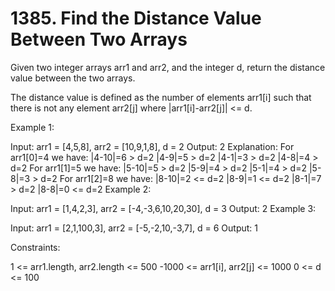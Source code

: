 # 1385. Find the Distance Value Between Two Arrays

Given two integer arrays arr1 and arr2, and the integer d, return the distance value between the two arrays.

The distance value is defined as the number of elements arr1[i] such that there is not any element arr2[j] where |arr1[i]-arr2[j]| <= d.

Example 1:

Input: arr1 = [4,5,8], arr2 = [10,9,1,8], d = 2
Output: 2
Explanation:
For arr1[0]=4 we have:
|4-10|=6 > d=2
|4-9|=5 > d=2
|4-1|=3 > d=2
|4-8|=4 > d=2
For arr1[1]=5 we have:
|5-10|=5 > d=2
|5-9|=4 > d=2
|5-1|=4 > d=2
|5-8|=3 > d=2
For arr1[2]=8 we have:
|8-10|=2 <= d=2
|8-9|=1 <= d=2
|8-1|=7 > d=2
|8-8|=0 <= d=2
Example 2:

Input: arr1 = [1,4,2,3], arr2 = [-4,-3,6,10,20,30], d = 3
Output: 2
Example 3:

Input: arr1 = [2,1,100,3], arr2 = [-5,-2,10,-3,7], d = 6
Output: 1

Constraints:

1 <= arr1.length, arr2.length <= 500
-1000 <= arr1[i], arr2[j] <= 1000
0 <= d <= 100
